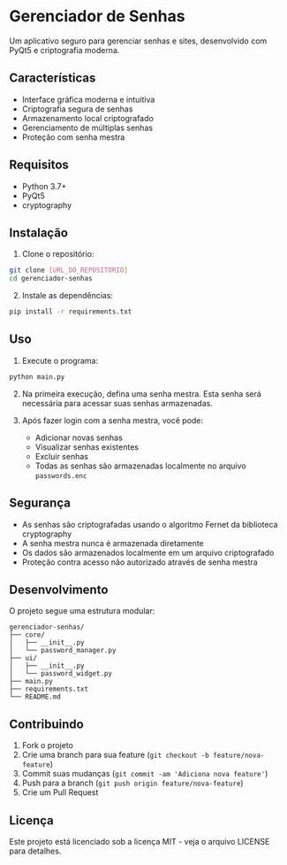 # Gerenciador de Senhas

Um aplicativo seguro para gerenciar senhas e sites, desenvolvido com PyQt5 e criptografia moderna.

## Características

- Interface gráfica moderna e intuitiva
- Criptografia segura de senhas
- Armazenamento local criptografado
- Gerenciamento de múltiplas senhas
- Proteção com senha mestra

## Requisitos

- Python 3.7+
- PyQt5
- cryptography

## Instalação

1. Clone o repositório:
```bash
git clone [URL_DO_REPOSITORIO]
cd gerenciador-senhas
```

2. Instale as dependências:
```bash
pip install -r requirements.txt
```

## Uso

1. Execute o programa:
```bash
python main.py
```

2. Na primeira execução, defina uma senha mestra. Esta senha será necessária para acessar suas senhas armazenadas.

3. Após fazer login com a senha mestra, você pode:
   - Adicionar novas senhas
   - Visualizar senhas existentes
   - Excluir senhas
   - Todas as senhas são armazenadas localmente no arquivo `passwords.enc`

## Segurança

- As senhas são criptografadas usando o algoritmo Fernet da biblioteca cryptography
- A senha mestra nunca é armazenada diretamente
- Os dados são armazenados localmente em um arquivo criptografado
- Proteção contra acesso não autorizado através de senha mestra

## Desenvolvimento

O projeto segue uma estrutura modular:

```
gerenciador-senhas/
├── core/
│   ├── __init__.py
│   └── password_manager.py
├── ui/
│   ├── __init__.py
│   └── password_widget.py
├── main.py
├── requirements.txt
└── README.md
```

## Contribuindo

1. Fork o projeto
2. Crie uma branch para sua feature (`git checkout -b feature/nova-feature`)
3. Commit suas mudanças (`git commit -am 'Adiciona nova feature'`)
4. Push para a branch (`git push origin feature/nova-feature`)
5. Crie um Pull Request

## Licença

Este projeto está licenciado sob a licença MIT - veja o arquivo LICENSE para detalhes. 